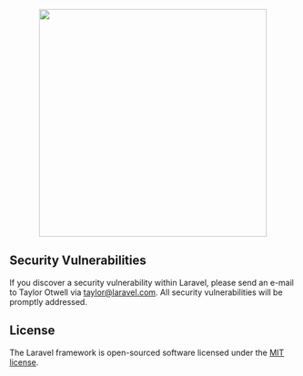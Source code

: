 <p align="center"><a href="https://laravel.com" target="_blank"><img src="https://thepartnershiplimited.com/wp-content/uploads/2022/01/partnership-logo400x150.png" width="400"></a></p>

## Security Vulnerabilities

If you discover a security vulnerability within Laravel, please send an e-mail to Taylor Otwell via [taylor@laravel.com](mailto:taylor@laravel.com). All security vulnerabilities will be promptly addressed.

## License

The Laravel framework is open-sourced software licensed under the [MIT license](https://opensource.org/licenses/MIT).
